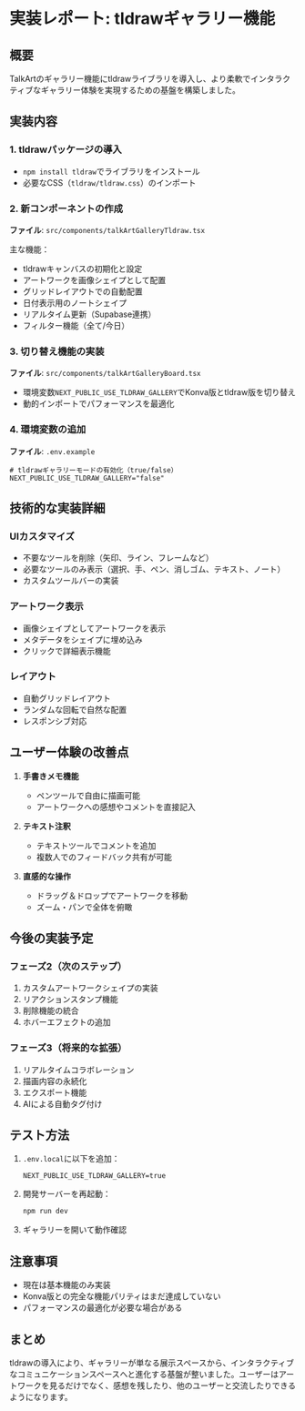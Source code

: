 # 実装レポート: tldrawギャラリー機能

## 概要
TalkArtのギャラリー機能にtldrawライブラリを導入し、より柔軟でインタラクティブなギャラリー体験を実現するための基盤を構築しました。

## 実装内容

### 1. tldrawパッケージの導入
- `npm install tldraw`でライブラリをインストール
- 必要なCSS（`tldraw/tldraw.css`）のインポート

### 2. 新コンポーネントの作成
**ファイル**: `src/components/talkArtGalleryTldraw.tsx`

主な機能：
- tldrawキャンバスの初期化と設定
- アートワークを画像シェイプとして配置
- グリッドレイアウトでの自動配置
- 日付表示用のノートシェイプ
- リアルタイム更新（Supabase連携）
- フィルター機能（全て/今日）

### 3. 切り替え機能の実装
**ファイル**: `src/components/talkArtGalleryBoard.tsx`
- 環境変数`NEXT_PUBLIC_USE_TLDRAW_GALLERY`でKonva版とtldraw版を切り替え
- 動的インポートでパフォーマンスを最適化

### 4. 環境変数の追加
**ファイル**: `.env.example`
```env
# tldrawギャラリーモードの有効化（true/false）
NEXT_PUBLIC_USE_TLDRAW_GALLERY="false"
```

## 技術的な実装詳細

### UIカスタマイズ
- 不要なツールを削除（矢印、ライン、フレームなど）
- 必要なツールのみ表示（選択、手、ペン、消しゴム、テキスト、ノート）
- カスタムツールバーの実装

### アートワーク表示
- 画像シェイプとしてアートワークを表示
- メタデータをシェイプに埋め込み
- クリックで詳細表示機能

### レイアウト
- 自動グリッドレイアウト
- ランダムな回転で自然な配置
- レスポンシブ対応

## ユーザー体験の改善点

1. **手書きメモ機能**
   - ペンツールで自由に描画可能
   - アートワークへの感想やコメントを直接記入

2. **テキスト注釈**
   - テキストツールでコメントを追加
   - 複数人でのフィードバック共有が可能

3. **直感的な操作**
   - ドラッグ＆ドロップでアートワークを移動
   - ズーム・パンで全体を俯瞰

## 今後の実装予定

### フェーズ2（次のステップ）
1. カスタムアートワークシェイプの実装
2. リアクションスタンプ機能
3. 削除機能の統合
4. ホバーエフェクトの追加

### フェーズ3（将来的な拡張）
1. リアルタイムコラボレーション
2. 描画内容の永続化
3. エクスポート機能
4. AIによる自動タグ付け

## テスト方法

1. `.env.local`に以下を追加：
   ```env
   NEXT_PUBLIC_USE_TLDRAW_GALLERY=true
   ```

2. 開発サーバーを再起動：
   ```bash
   npm run dev
   ```

3. ギャラリーを開いて動作確認

## 注意事項

- 現在は基本機能のみ実装
- Konva版との完全な機能パリティはまだ達成していない
- パフォーマンスの最適化が必要な場合がある

## まとめ

tldrawの導入により、ギャラリーが単なる展示スペースから、インタラクティブなコミュニケーションスペースへと進化する基盤が整いました。ユーザーはアートワークを見るだけでなく、感想を残したり、他のユーザーと交流したりできるようになります。